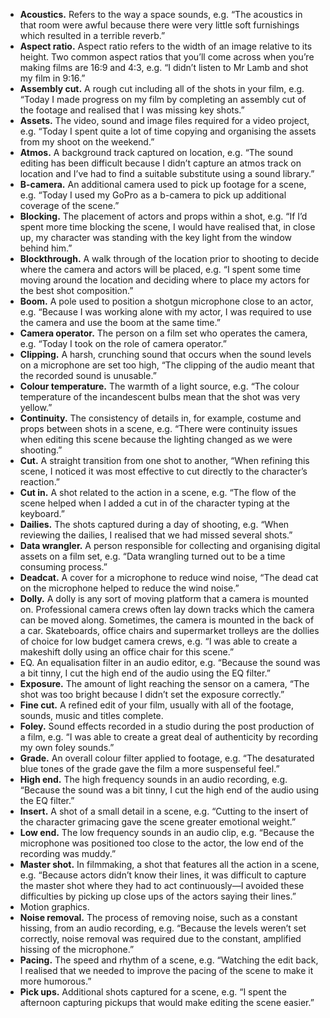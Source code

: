 - **Acoustics.** Refers to the way a space sounds, e.g. “The acoustics in that room were awful because there were very little soft furnishings which resulted in a terrible reverb.”
- **Aspect ratio.** Aspect ratio refers to the width of an image relative to its height. Two common aspect ratios that you’ll come across when you’re making films are 16:9 and 4:3, e.g. “I didn’t listen to Mr Lamb and shot my film in 9:16.”
- **Assembly cut.** A rough cut including all of the shots in your film, e.g. “Today I made progress on my film by completing an assembly cut of the footage and realised that I was missing key shots.”
- **Assets.** The video, sound and image files required for a video project, e.g. “Today I spent quite a lot of time copying and organising the assets from my shoot on the weekend.”
- **Atmos.** A background track captured on location, e.g. “The sound editing has been difficult because I didn’t capture an atmos track on location and I’ve had to find a suitable substitute using a sound library.”
- **B-camera.** An additional camera used to pick up footage for a scene, e.g. “Today I used my GoPro as a b-camera to pick up additional coverage of the scene.”
- **Blocking.** The placement of actors and props within a shot, e.g. “If I’d spent more time blocking the scene, I would have realised that, in close up, my character was standing with the key light from the window behind him.”
- **Blockthrough.** A walk through of the location prior to shooting to decide where the camera and actors will be placed, e.g. “I spent some time moving around the location and deciding where to place my actors for the best shot composition.”
- **Boom.** A pole used to position a shotgun microphone close to an actor, e.g. “Because I was working alone with my actor, I was required to use the camera and use the boom at the same time.”
- **Camera operator.** The person on a film set who operates the camera, e.g. “Today I took on the role of camera operator.”
- **Clipping.** A harsh, crunching sound that occurs when the sound levels on a microphone are set too high, “The clipping of the audio meant that the recorded sound is unusable.”
- **Colour temperature.** The warmth of a light source, e.g. “The colour temperature of the incandescent bulbs mean that the shot was very yellow.”
- **Continuity.** The consistency of details in, for example, costume and props between shots in a scene, e.g. “There were continuity issues when editing this scene because the lighting changed as we were shooting.”
- **Cut.** A straight transition from one shot to another, “When refining this scene, I noticed it was most effective to cut directly to the character’s reaction.”
- **Cut in.** A shot related to the action in a scene, e.g. “The flow of the scene helped when I added a cut in of the character typing at the keyboard.”
- **Dailies.** The shots captured during a day of shooting, e.g. “When reviewing the dailies, I realised that we had missed several shots.”
- **Data wrangler.** A person responsible for collecting and organising digital assets on a film set, e.g. “Data wrangling turned out to be a time consuming process.”
- **Deadcat.** A cover for a microphone to reduce wind noise, “The dead cat on the microphone helped to reduce the wind noise.”
- **Dolly.** A dolly is any sort of moving platform that a camera is mounted on. Professional camera crews often lay down tracks which the camera can be moved along. Sometimes, the camera is mounted in the back of a car. Skateboards, office chairs and supermarket trolleys are the dollies of choice for low budget camera crews, e.g. “I was able to create a makeshift dolly using an office chair for this scene.”
- EQ. An equalisation filter in an audio editor, e.g. “Because the sound was a bit tinny, I cut the high end of the audio using the EQ filter.”
- **Exposure.** The amount of light reaching the sensor on a camera, “The shot was too bright because I didn’t set the exposure correctly.”
- **Fine cut.** A refined edit of your film, usually with all of the footage, sounds, music and titles complete.
- **Foley.** Sound effects recorded in a studio during the post production of a film, e.g. “I was able to create a great deal of authenticity by recording my own foley sounds.”
- **Grade.** An overall colour filter applied to footage, e.g. “The desaturated blue tones of the grade gave the film a more suspenseful feel.”
- **High end.** The high frequency sounds in an audio recording, e.g. “Because the sound was a bit tinny, I cut the high end of the audio using the EQ filter.”
- **Insert.** A shot of a small detail in a scene, e.g. “Cutting to the insert of the character grimacing gave the scene greater emotional weight.”
- **Low end.** The low frequency sounds in an audio clip, e.g. “Because the microphone was positioned too close to the actor, the low end of the recording was muddy.”
- **Master shot.** In filmmaking, a shot that features all the action in a scene, e.g. “Because actors didn’t know their lines, it was difficult to capture the master shot where they had to act continuously—I avoided these difficulties by picking up close ups of the actors saying their lines.”
- Motion graphics.
- **Noise removal.** The process of removing noise, such as a constant hissing, from an audio recording, e.g. “Because the levels weren’t set correctly, noise removal was required due to the constant, amplified hissing of the microphone.”
- **Pacing.** The speed and rhythm of a scene, e.g. “Watching the edit back, I realised that we needed to improve the pacing of the scene to make it more humorous.”
- **Pick ups.** Additional shots captured for a scene, e.g. “I spent the afternoon capturing pickups that would make editing the scene easier.”